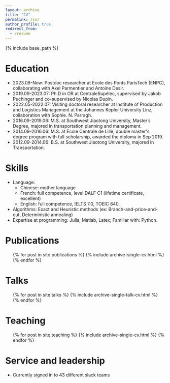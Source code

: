 ```yaml
---
layout: archive
title: "CV"
permalink: /cv/
author_profile: true
redirect_from:
  - /resume
---
```


{% include base_path %}

Education
======
* 2023.09-Now: Postdoc researcher at Ecole des Ponts ParisTech (ENPC), collaborating with Axel Parmentier and Antoine Desir.
* 2019.09-2023.07: Ph.D in OR at CentraleSupélec, supervised by Jakob Puchinger and co-supervised by  Nicolas Dupin.
* 2022.05-2022.07: Visiting doctoral researcher at Institute of Production and Logistics Management at the Johannes Kepler University Linz, collaboration with Sophie. N. Parragh.
* 2016.09-2019.06: M.S. at Southwest Jiaotong University, Master’s Degree, majored in transportation planning and management.
* 2014.09-2016.06: M.S. at Ecole Centrale de Lille, double master's degree program with full scholarship, awarded the diploma in Sep 2019.
* 2012.09-2014.06: B.S. at Southwest Jiaotong University, majored in Transportation.
  
Skills
======
* Language:
  * Chinese: mother language
  * French: full competence, level DALF C1 (lifetime certificate, excellent)
  * English: full competence, IELTS 7.0, TOEIC 840.
* Algorithms: Exact and Heuristic methods (ex: Branch-and-price-and-cut, Deterministic annealing)
* Expertise at programming: Julia, Matlab, Latex; Familiar with: Python.

Publications
======
  <ul>{% for post in site.publications %}
    {% include archive-single-cv.html %}
  {% endfor %}</ul>
  
Talks
======
  <ul>{% for post in site.talks %}
    {% include archive-single-talk-cv.html %}
  {% endfor %}</ul>
  
Teaching
======
  <ul>{% for post in site.teaching %}
    {% include archive-single-cv.html %}
  {% endfor %}</ul>
  
Service and leadership
======
* Currently signed in to 43 different slack teams
